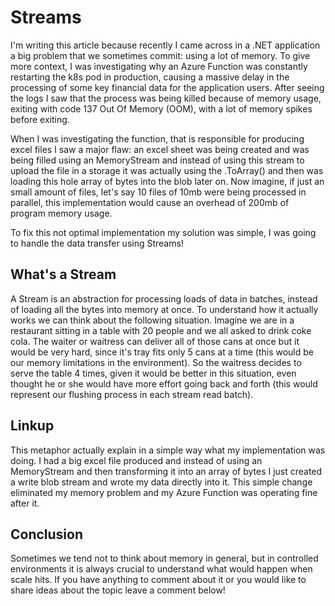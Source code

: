 # Streams

I'm writing this article because recently I came across in a .NET application a big problem that we sometimes commit: using a lot of memory. To give more context, I was investigating why an Azure Function was constantly restarting the k8s pod in production, causing a massive delay in the processing of some key financial data for the application users. After seeing the logs I saw that the process was being killed because of memory usage, exiting with code 137 Out Of Memory (OOM), with a lot of memory spikes before exiting.

When I was investigating the function, that is responsible for producing excel files I saw a major flaw: an excel sheet was being created and was being filled using an MemoryStream and instead of using this stream to upload the file in a storage it was actually using the .ToArray() and then was loading this hole array of bytes into the blob later on. Now imagine, if just an small amount of files, let's say 10 files of 10mb were being processed in parallel, this implementation would cause an overhead of 200mb of program memory usage.

To fix this not optimal implementation my solution was simple, I was going to handle the data transfer using Streams!

## What's a Stream

A Stream is an abstraction for processing loads of data in batches, instead of loading all the bytes into memory at once. To understand how it actually works we can think about the following situation. Imagine we are in a restaurant sitting in a table with 20 people and we all asked to drink coke cola. The waiter or waitress can deliver all of those cans at once but it would be very hard, since it's tray fits only 5 cans at a time (this would be our memory limitations in the environment). So the waitress decides to serve the table 4 times, given it would be better in this situation, even thought he or she would have more effort going back and forth (this would represent our flushing process in each stream read batch).

## Linkup

This metaphor actually explain in a simple way what my implementation was doing. I had a big excel file produced and instead of using an MemoryStream and then transforming it into an array of bytes I just created a write blob stream and wrote my data directly into it. This simple change eliminated my memory problem and my Azure Function was operating fine after it.

## Conclusion

Sometimes we tend not to think about memory in general, but in controlled environments it is always crucial to understand what would happen when scale hits. If you have anything to comment about it or you would like to share ideas about the topic leave a comment below!
